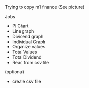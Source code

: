 Trying to copy m1 finance (See picture)

Jobs
- Pi Chart
- Line graph
- Dividend graph
- Individual Graph
- Organize values
- Total Values
- Total Dividend
- Read from csv file

(optional)

- create csv file